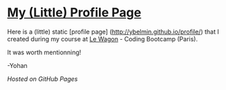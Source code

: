 # <i class="fa fa-user" aria-hidden="true"></i> [My (Little) Profile Page](http://ybelmin.github.io/profile/)

Here is a (little) static [profile page] (http://ybelmin.github.io/profile/) that I created during my course at [Le Wagon](https://www.lewagon.com/) - Coding Bootcamp (Paris).

It was worth mentionning!

-Yohan

*Hosted on GitHub Pages*
